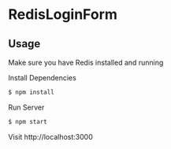 # RedisLoginForm

## Usage

Make sure you have Redis installed and running

Install Dependencies

```sh
$ npm install
```

Run Server

```sh
$ npm start
```

Visit http://localhost:3000
